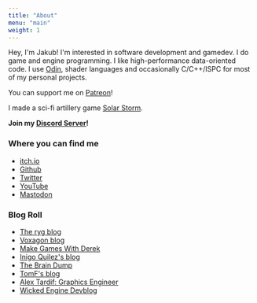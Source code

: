 ```yaml
---
title: "About"
menu: "main"
weight: 1
---
```


Hey, I'm Jakub! I'm interested in software development and gamedev. I do game and engine programming. I like high-performance data-oriented code. I use [Odin](https://odin-lang.org), shader languages and occasionally C/C++/ISPC for most of my personal projects.

You can support me on [Patreon](https://www.patreon.com/jakubtomsu)!

I made a sci-fi artillery game [Solar Storm](https://jakubtomsu.github.io/solarstorm).

**Join my [Discord Server](https://discord.com/invite/wn5jMMMYe4)!**

### Where you can find me
- [itch.io](https://jakubtomsu.itch.io/)
- [Github](https://github.com/jakubtomsu)
- [Twitter](https://twitter.com/jakubtomsu_)
- [YouTube](https://youtube.com/@jakubtomsu)
- [Mastodon](https://mastodon.gamedev.place/@jakubtomsu)

### Blog Roll
- [The ryg blog](https://fgiesen.wordpress.com/)
- [Voxagon blog](https://blog.voxagon.se/)
- [Make Games With Derek](https://www.derekyu.com/makegames/)
- [Inigo Quilez's blog](https://iquilezles.org/)
- [The Brain Dump](https://floooh.github.io/)
- [TomF's blog](https://tomforsyth1000.github.io/blog.wiki.html)
- [Alex Tardif: Graphics Engineer](https://alextardif.com/)
- [Wicked Engine Devblog](https://wickedengine.net/category/devblog/)
